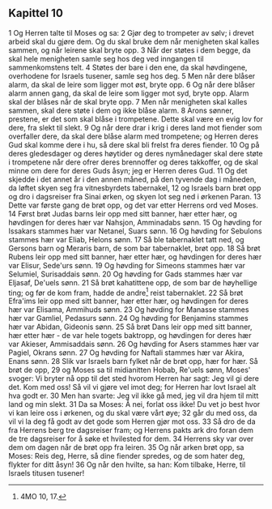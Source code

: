 ## Kapittel 10

1 Og Herren talte til Moses og sa:
2 Gjør deg to trompeter av sølv; i drevet arbeid skal du gjøre dem. Og du skal bruke dem når menigheten skal kalles sammen, og når leirene skal bryte opp.
3 Når der støtes i dem begge, da skal hele menigheten samle seg hos deg ved inngangen til sammenkomstens telt.
4 Støtes der bare i den ene, da skal høvdingene, overhodene for Israels tusener, samle seg hos deg.
5 Men når dere blåser alarm, da skal de leire som ligger mot øst, bryte opp.
6 Og når dere blåser alarm annen gang, da skal de leire som ligger mot syd, bryte opp. Alarm skal der blåses når de skal bryte opp.
7 Men når menigheten skal kalles sammen, skal dere støte i dem og ikke blåse alarm.
8 Arons sønner, prestene, er det som skal blåse i trompetene. Dette skal være en evig lov for dere, fra slekt til slekt.
9 Og når dere drar i krig i deres land mot fiender som overfaller dere, da skal dere blåse alarm med trompetene; og Herren deres Gud skal komme dere i hu, så dere skal bli frelst fra deres fiender.
10 Og på deres gledesdager og deres høytider og deres nymånedager skal dere støte i trompetene når dere ofrer deres brennoffer og deres takkoffer, og de skal minne om dere for deres Guds åsyn; jeg er Herren deres Gud.
11 Og det skjedde i det annet år i den annen måned, på den tyvende dag i måneden, da løftet skyen seg fra vitnesbyrdets tabernakel,
12 og Israels barn brøt opp og dro i dagsreiser fra Sinai ørken, og skyen lot seg ned i ørkenen Paran.
13 Dette var første gang de brøt opp, og det var etter Herrens ord ved Moses.
14 Først brøt Judas barns leir opp med sitt banner, hær etter hær, og høvdingen for deres hær var Nahsjon, Amminadabs sønn.
15 Og høvding for Issakars stammes hær var Netanel, Suars sønn.
16 Og høvding for Sebulons stammes hær var Eliab, Helons sønn.
17 Så ble tabernaklet tatt ned, og Gersons barn og Meraris barn, de som bar tabernaklet, brøt opp.
18 Så brøt Rubens leir opp med sitt banner, hær etter hær, og høvdingen for deres hær var Elisur, Sede'urs sønn.
19 Og høvding for Simeons stammes hær var Selumiel, Surisaddais sønn.
20 Og høvding for Gads stammes hær var Eljasaf, De'uels sønn.
21 Så brøt kahatittene opp, de som bar de høyhellige ting; og før de kom fram, hadde de andre[^1] reist tabernaklet.
22 Så brøt Efra'ims leir opp med sitt banner, hær etter hær, og høvdingen for deres hær var Elisama, Ammihuds sønn.
23 Og høvding for Manasse stammes hær var Gamliel, Pedasurs sønn.
24 Og høvding for Benjamins stammes hær var Abidan, Gideonis sønn.
25 Så brøt Dans leir opp med sitt banner, hær etter hær - de var hele togets baktropp, og høvdingen for deres hær var Akieser, Ammisaddais sønn.
26 Og høvding for Asers stammes hær var Pagiel, Okrans sønn.
27 Og høvding for Naftali stammes hær var Akira, Enans sønn.
28 Slik var Israels barn fylket når de brøt opp, hær for hær. Så brøt de opp,
29 og Moses sa til midianitten Hobab, Re'uels sønn, Moses' svoger: Vi bryter nå opp til det sted hvorom Herren har sagt: Jeg vil gi dere det. Kom med oss! Så vil vi gjøre vel imot deg; for Herren har lovt Israel alt hva godt er.
30 Men han svarte: Jeg vil ikke gå med, jeg vil dra hjem til mitt land og min slekt.
31 Da sa Moses: Å nei, forlat oss ikke! Du vet jo best hvor vi kan leire oss i ørkenen, og du skal være vårt øye;
32 går du med oss, da vil vi la deg få godt av det gode som Herren gjør mot oss.
33 Så dro de da fra Herrens berg tre dagsreiser fram; og Herrens pakts ark dro foran dem de tre dagsreiser for å søke et hvilested for dem.
34 Herrens sky var over dem om dagen når de brøt opp fra leiren.
35 Og når arken brøt opp, sa Moses: Reis deg, Herre, så dine fiender spredes, og de som hater deg, flykter for ditt åsyn!
36 Og når den hvilte, sa han: Kom tilbake, Herre, til Israels titusen tusener!

[^1]:  4MO 10, 17.

